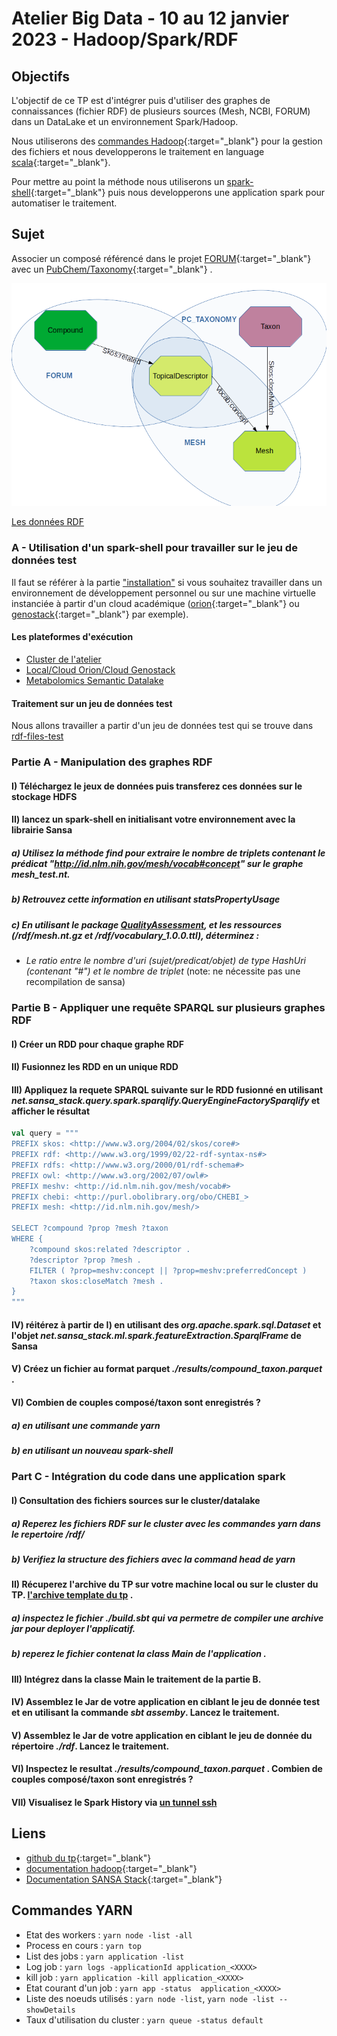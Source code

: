 # Atelier Big Data - 10 au 12 janvier 2023 - Hadoop/Spark/RDF

## Objectifs

L'objectif de ce TP est d'intégrer puis d'utiliser des graphes de connaissances (fichier RDF) de plusieurs sources (Mesh, NCBI, FORUM) dans un DataLake et un environnement Spark/Hadoop. 

Nous utiliserons des [commandes Hadoop](https://hadoop.apache.org/docs/current/hadoop-project-dist/hadoop-common/FileSystemShell.html){:target="_blank"} pour la gestion des fichiers et nous developperons le traitement en language [scala](https://www.scala-lang.org/){:target="_blank"}. 

Pour mettre au point la méthode nous utiliserons un [spark-shell](https://spark.apache.org/docs/latest/quick-start.html){:target="_blank"} puis nous developperons une application spark pour automatiser le traitement.

## Sujet

Associer un composé référencé dans le projet [FORUM](https://forum-webapp.semantic-metabolomics.fr/#/about){:target="_blank"} avec un [PubChem/Taxonomy](https://pubchem.ncbi.nlm.nih.gov/source/22056){:target="_blank"} .

![fig1](./img/fig1.png)

[Les données RDF](./databases.md)


### A - Utilisation d'un  spark-shell pour travailler sur le jeu de données test

Il faut se référer à la partie ["installation"](./prerequisites.md) si vous souhaitez travailler dans un environnement de développement personnel ou sur une machine virtuelle instanciée à partir d'un cloud académique ([orion](https://orion.cloud.inrae.fr/){:target="_blank"} ou [genostack](https://genostack.genouest.org/){:target="_blank"} par exemple).


#### Les plateformes d'exécution

- [Cluster de l'atelier](./clustertp.md)
- [Local/Cloud Orion/Cloud Genostack](./local.md)
- [Metabolomics Semantic Datalake](./msd.md)

#### Traitement sur un jeu de données test

Nous allons travailler a partir d'un jeu de données test qui se trouve dans [rdf-files-test](https://github.com/p2m2/tp-big-data-scala-spark-sansa/tree/main/rdf-files-test)


### Partie A - Manipulation des graphes RDF

#### I) Téléchargez le jeux de données puis transferez ces données sur le stockage HDFS  
#### II) lancez un spark-shell en initialisant votre environnement avec la librairie Sansa
##### a) Utilisez la méthode *find* pour extraire le nombre de triplets contenant le prédicat *"http://id.nlm.nih.gov/mesh/vocab#concept"* sur le graphe *mesh_test.nt*.
##### b) Retrouvez cette information en utilisant *statsPropertyUsage*
##### c) En utilisant le package [QualityAssessment](./qualityassessment.md), et les ressources (/rdf/mesh.nt.gz et /rdf/vocabulary_1.0.0.ttl), déterminez :
 
 - *Le ratio entre le nombre d'uri (sujet/predicat/objet) de type HashUri (contenant "#") et le nombre de triplet* (note: ne nécessite pas une recompilation de sansa)

### Partie B - Appliquer une requête SPARQL sur plusieurs graphes RDF

#### I) Créer un RDD pour chaque graphe RDF
#### II) Fusionnez les RDD en un unique RDD
#### III) Appliquez la requete SPARQL suivante sur le RDD fusionné en utilisant *net.sansa_stack.query.spark.sparqlify.QueryEngineFactorySparqlify* et afficher le résultat

```scala
val query = """ 
PREFIX skos: <http://www.w3.org/2004/02/skos/core#>
PREFIX rdf: <http://www.w3.org/1999/02/22-rdf-syntax-ns#>
PREFIX rdfs: <http://www.w3.org/2000/01/rdf-schema#>
PREFIX owl: <http://www.w3.org/2002/07/owl#>
PREFIX meshv: <http://id.nlm.nih.gov/mesh/vocab#>
PREFIX chebi: <http://purl.obolibrary.org/obo/CHEBI_>
PREFIX mesh: <http://id.nlm.nih.gov/mesh/>

SELECT ?compound ?prop ?mesh ?taxon
WHERE {
    ?compound skos:related ?descriptor .
    ?descriptor ?prop ?mesh .
    FILTER ( ?prop=meshv:concept || ?prop=meshv:preferredConcept )
    ?taxon skos:closeMatch ?mesh .
}
"""
```

#### IV) réitérez à partir de I) en utilisant des *org.apache.spark.sql.Dataset* et l'objet *net.sansa_stack.ml.spark.featureExtraction.SparqlFrame* de Sansa  

#### V) Créez un fichier au format parquet *./results/compound_taxon.parquet* .

#### VI) Combien de couples composé/taxon sont enregistrés ?
##### a) en utilisant une commande yarn
##### b) en utilisant un nouveau spark-shell

### Part C - Intégration du code dans une application spark

#### I) Consultation des fichiers sources sur le cluster/datalake

##### a) Reperez les fichiers RDF sur le cluster avec les commandes yarn dans le repertoire */rdf/*
##### b) Verifiez la structure des fichiers avec la command head de yarn

#### II) Récuperez l'archive du TP sur votre machine local ou sur le cluster du TP. [l'archive template du tp](https://github.com/p2m2/tp-big-data-scala-spark-sansa/archive/refs/heads/main.zip) .
##### a) inspectez le fichier *./build.sbt* qui va permetre de compiler une archive jar pour deployer l'applicatif.
##### b) reperez le fichier contenat la class *Main* de l'application .

#### III) Intégrez dans la classe Main le traitement de la partie B.

#### IV) Assemblez le Jar de votre application en ciblant le jeu de donnée test et en utilisant la commande *sbt assemby*. Lancez le traitement.
 
#### V) Assemblez le Jar de votre application en ciblant le jeu de donnée du répertoire *./rdf*. Lancez le traitement.

#### VI) Inspectez le resultat *./results/compound_taxon.parquet* . Combien de couples composé/taxon sont enregistrés ?

#### VII) Visualisez le Spark History via [un tunnel ssh](./clustertp.md#redirection-du-spark-history-sur-la-machine-locale) 



## Liens

- [github du tp](https://github.com/p2m2/tp-big-data-scala-spark-sansa/){:target="_blank"}
- [documentation hadoop](https://hadoop.apache.org/docs/current/hadoop-project-dist/hadoop-common/FileSystemShell.html){:target="_blank"}
- [Documentation SANSA Stack](http://sansa-stack.github.io/SANSA-Stack/){:target="_blank"}


## Commandes YARN

- Etat des workers : `yarn node -list -all`
- Process en cours : `yarn top`
- List des jobs : `yarn application -list`
- Log job : `yarn logs -applicationId application_<XXXX>`
- kill job : `yarn application -kill application_<XXXX>`
- Etat courant d'un job : `yarn app -status  application_<XXXX>`
- Liste des noeuds utilisés : `yarn node -list`, `yarn node -list --showDetails`
- Taux d'utilisation du cluster : `yarn queue -status default`

